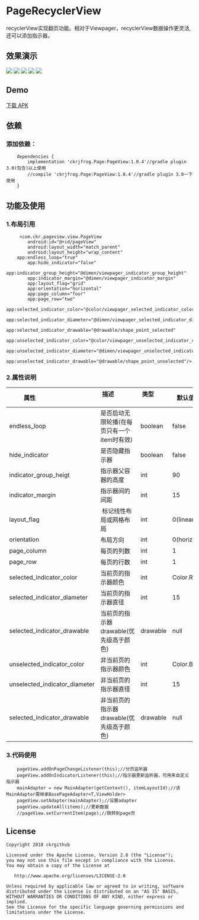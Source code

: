 # PageRecyclerView
recyclerView实现翻页功能。相对于Viewpager，recyclerView数据操作更灵活,还可以添加指示器。

## 效果演示
![](screenRecorder/Screenshot_1.gif)  ![](screenRecorder/Screenshot_2.gif)  ![](screenRecorder/Screenshot_3.gif)  ![](screenRecorder/Screenshot_4.gif)  ![](screenRecorder/Screenshot_5.gif)

## Demo
[下载 APK](apk/app-debug.apk)

## 依赖
### 添加依赖：
```
	dependencies {
		implementation 'ckrjfrog.Page:PageView:1.0.4'//gradle plugin 3.0(包含)以上使用
		//compile 'ckrjfrog.Page:PageView:1.0.4'//gradle plugin 3.0一下使用
	}
```

## 功能及使用
### 1.布局引用
```
     <com.ckr.pageview.view.PageView
        android:id="@+id/pageView"
        android:layout_width="match_parent"
        android:layout_height="wrap_content"
	app:endless_loop="true"
        app:hide_indicator="false"
        app:indicator_group_height="@dimen/viewpager_indicator_group_height"
        app:indicator_margin="@dimen/viewpager_indicator_margin"
        app:layout_flag="grid"
        app:orientation="horizontal"
        app:page_column="four"
        app:page_row="two"
        app:selected_indicator_color="@color/viewpager_selected_indicator_color"
        app:selected_indicator_diameter="@dimen/viewpager_selected_indicator_diameter"
        app:selected_indicator_drawable="@drawable/shape_point_selected"
        app:unselected_indicator_color="@color/viewpager_unselected_indicator_color"
        app:unselected_indicator_diameter="@dimen/viewpager_unselected_indicator_diameter"
        app:unselected_indicator_drawable="@drawable/shape_point_unselected"/>
```
### 2.属性说明
| 属性                              | 描述                         | 类型            | 默认值        |
| ------------------------------| ----------------------------- | ----------------- | ----------------|
| endless_loop                  | 是否启动无限轮播(在每页只有一个item时有效) | boolean  | false		|
| hide_indicator                | 是否隐藏指示器  |			      boolean | false		 |
| indicator_group_heigt         | 指示器父容器的高度 |			    int     | 90		|
| indicator_margin		| 指示器间的间距  |			      int      |  15              |
| layout_flag			| 标记线性布局或网格布局  |		   int      |  0(linear)       |
| orientation			| 布局方向  |				 int      |  0(horizontal)   |
| page_column			| 每页的列数  |			        int       |  1		    |
| page_row			| 每页的行数  |				int       |  1		    |
| selected_indicator_color      | 当前页的指示器颜色  |		             int       |  Color.RED	 |
| selected_indicator_diameter   | 当前页的指示器直径  |			     int       |  15		 |
| selected_indicator_drawable   | 当前页的指示器drawable(优先级高于颜色) |     drawable  |  null	     |
| unselected_indicator_color	| 非当前页的指示器颜色  |			     int      | Color.BLACK      |
| unselected_indicator_diameter	| 非当前页的指示器直径  |			     int      |  15 		 |
| selected_indicator_drawable   | 非当前页的指示器drawable(优先级高于颜色) |    drawable |  null	     |

### 3.代码使用
```
    pageView.addOnPageChangeListener(this);//分页监听器
    pageView.addOnIndicatorListener(this);//指示器更新监听器，可用来自定义指示器
    mainAdapter = new MainAdapter(getContext(), itemLayoutId);//该MainAdapter需继承BasePageAdapter<T,ViewHolder>
    pageView.setAdapter(mainAdapter);//设置adapter
    pageView.updateAll(items);//更新数据
    //pageView.setCurrentItem(page);//跳转到page页
```

License
-------

    Copyright 2018 ckrgithub

    Licensed under the Apache License, Version 2.0 (the "License");
    you may not use this file except in compliance with the License.
    You may obtain a copy of the License at

       http://www.apache.org/licenses/LICENSE-2.0

    Unless required by applicable law or agreed to in writing, software
    distributed under the License is distributed on an "AS IS" BASIS,
    WITHOUT WARRANTIES OR CONDITIONS OF ANY KIND, either express or implied.
    See the License for the specific language governing permissions and
    limitations under the License.
